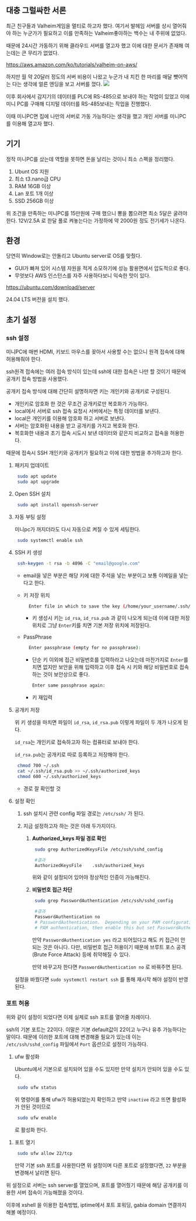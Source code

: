 대충 그럴싸한 서론
----------

최근 친구들과 Valheim게임을 멀티로 하고자 했다. 여기서 발헤임 서버를 상시 열어줘야 하는 누군가가 필요하고 이를 만족하는 Valheim좋아하는 백수는 내 주위에 없었다.

때문에 24시간 가동하기 위해 클라우드 서버를 열고자 했고 이에 대한 문서가 존재해 여는데는 큰 무리가 없었다.

<https://aws.amazon.com/ko/tutorials/valheim-on-aws/>

하지만 월 약 20달러 정도의 서버 비용이 나왔고 누군가 내 치킨 한 마리를 매달 뺏어먹는 다는 생각에 얼른 엔딩을 보고 서버를 껐다. ![](https://velog.velcdn.com/images/faulty337/post/3ec07da0-c506-4eb4-a47e-db170ae4d987/image.png)

이후 회사에서 감지기의 데이터를 PLC에 RS-485으로 보내야 하는 작업이 있었고 이에 미니 PC를 구매해 디지털 데이터를 RS-485보내는 작업을 진행했다.

이때 미니PC면 집에 나만의 서버로 가동 가능하다는 생각을 했고 개인 서버를 미니PC를 이용해 열고자 했다.

기기
---

정작 미니PC를 샀는데 역할을 못하면 돈을 날리는 것이니 최소 스펙을 정리했다.

1. Ubunt OS 지원
2. 최소 t3.nano급 CPU
3. RAM 16GB 이상
4. Lan 포트 1개 이상
5. SSD 256GB 이상

위 조건을 만족하는 미니PC를 15만원에 구매 했으니 뽕을 뽑으려면 최소 5달은 굴려야 한다. 12V/2.5A 로 한달 풀로 켜놓는다는 가정하에 약 2000원 정도 전기세가 나온다.

환경
---

당연히 Window로는 안돌리고 Ubuntu server로 OS를 맞췄다.

* GUI가 빠져 있어 시스템 자원을 적게 소모하기에 성능 활용면에서 압도적으로 좋다.
* 무엇보다 AWS 인스턴스를 자주 사용하다보니 익숙한 맛이 있다.

<https://ubuntu.com/download/server>

24.04 LTS 버전을 설치 했다.

초기 설정
-----

### ssh 설정

미니PC에 매번 HDMI, 키보드 마우스를 꽂아서 사용할 수는 없으니 원격 접속에 대해 허용해줘야 한다.

ssh원격 접속에는 여러 접속 방식이 있는데 ssh에 대한 접속은 나만 할 것이기 때문에 공개키 접속 방법을 사용했다.

공개키 접속 방식에 대해 간단히 설명하자면 키는 개인키와 공개키로 구성된다.

* 개인키로 암호화 한 것은 무조건 공개키로만 복호화가 가능하다.
* local에서 서버로 ssh 접속 요청시 서버에서는 특정 데이터를 보낸다.
* local은 개인키를 이용해 암호화 하고 서버로 보낸다.
* 서버는 암호화된 내용을 받고 공개키를 가지고 복호화 한다.
* 복호화한 내용과 초기 접속 시도시 보낸 데이터와 같은지 비교하고 접속을 허용한다.

때문에 접속시 SSH 개인키와 공개키가 필요하고 이에 대한 방법을 추가하고자 한다.

1. 패키지 업데이트

   ```bash
    sudo apt update
    sudo apt upgrade
   ```

2. Open SSH 설치

   ```bash
    sudo apt install openssh-server
   ```

3. 자동 부팅 설정

   미니pc가 꺼지더라도 다시 자동으로 켜질 수 있게 세팅한다.

   ```bash
    sudo systemctl enable ssh
   ```

4. SSH 키 생성

   ```bash
    ssh-keygen -t rsa -b 4096 -C "email@google.com"
   ```

   * email을 넣은 부분은 해당 키에 대한 주석을 넣는 부분이고 보통 이메일을 넣는다고 한다.

   * 키 저장 위치

     ```bash
       Enter file in which to save the key (/home/your_username/.ssh/id_rsa):
     ```

     * 키 생성시 키는 `id_rsa`, `id_rsa.pub` 과 같이 나오게 되는데 이에 대한 저장 위치로 그냥 `Enter`키를 치면 기본 저장 위치에 저장된다.
   * PassPhrase

     ```bash
       Enter passphrase (empty for no passphrase):
     ```

     * 단순 키 이외에 접근 비밀번호를 입력하라고 나오는데 마찬가지로 `Enter`를 치면 없지만 보안을 위해 입력하고 이후 접속 시 키와 해당 비밀번호로 접속하는 것이 보안상으로 좋다.

       ```bash
       Enter same passphrase again:
       ```

     * 키 재입력

5. 공개키 저장

   위 키 생성을 마치면 파일이 `id_rsa`, `id_rsa.pub` 이렇게 파일이 두 개가 나오게 된다.

   `id_rsa`는 개인키로 접속하고자 하는 컴퓨터로 보내야 한다.

   `id_rsa.pub`는 공개키로 따로 등록하고 저장해야 한다.

   ```bash
    chmod 700 ~/.ssh
    cat ~/.ssh/id_rsa.pub >> ~/.ssh/authorized_keys
    chmod 600 ~/.ssh/authorized_keys
   ```

   * 경로 잘 확인할 것
6. 설정 확인

   1. ssh 설치시 관련 config 파일 경로는 `/etc/ssh/` 가 된다.

   2. 지금 설정하고자 하는 것은 아래 두가지이다.

      1. **Authorized_keys 파일 경로 확인**

         ```bash
          sudo grep AuthorizedKeysFile /etc/ssh/sshd_config
         ```

         ```bash
          #결과
          AuthorizedKeysFile    .ssh/authorized_keys
         ```

         위와 같이 설정되어 있어야 정상적인 인증이 가능해진다.
      2. **비밀번호 접근 차단**

         ```bash
          sudo grep PasswordAuthentication /etc/ssh/sshd_config
         ```

         ```bash
          #결과
          PasswordAuthentication no
          # PasswordAuthentication.  Depending on your PAM configuration,
          # PAM authentication, then enable this but set PasswordAuthentication
         ```

         만약 `PasswordAuthentication yes` 라고 되어있다고 해도 키 접근이 안되는 것은 아니다. 다만, 비밀번호 접근 허용이기 때문에 브루트 포스 공격(Brute Force Attack) 등에 취약해질 수 있다.

         만약 바꾸고자 한다면 `PasswordAuthentication no` 로 바꿔주면 된다.

    설정을 바꿨다면 `sudo systemctl restart ssh` 를 통해 재시작 해야 설정이 반영된다.

### 포트 허용

위와 같이 설정이 되었다면 이제 실제로 ssh 포트를 열어줄 차례이다.

ssh의 기본 포트는 22이다. 이말은 기본 default값이 22이고 누구나 유추 가능하다는 말이다. 때문에 이러한 포트에 대해 변경해줄 필요가 있는데 이는 `/etc/ssh/sshd_config` 파일에서 `Port` 옵션으로 설정이 가능하다.

1. ufw 활성화

   Ubuntu에서 기본으로 설치되어 있을 수도 있지만 만약 설치가 안되어 있을 수도 있다.

   ```bash
    sudo ufw status
   ```

   위 명령어를 통해 ufw가 허용되었는지 확인하고 만약 `inactive` 라고 뜨면 활성화가 안된 것이므로

   ```bash
    sudo ufw enable
   ```

   로 활성화 한다.

<!-- -->

1. 포트 열기

   ```bash
    sudo ufw allow 22/tcp
   ```

   만약 기본 ssh 포트를 사용한다면 위 설정이며 다른 포트로 설정했다면, `22` 부분을 변경해서 날리면 된다.

위 설정으로 서버는 ssh server를 열었으며, 포트를 열어줬기 때문에 해당 공개키를 이용한 서버 접속이 가능해졌을 것이다.

이후에 xshell 을 이용한 접속방법, iptime에서 포트 포워딩, gabia domain 연결까지 해볼 예정이다.
